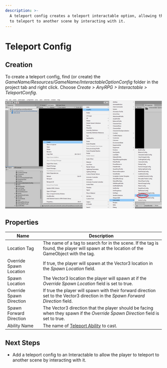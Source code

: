 ```yaml
---
description: >-
  A teleport config creates a teleport interactable option, allowing the player
  to teleport to another scene by interacting with it.
---
```


# Teleport Config

## Creation

To create a teleport config, find (or create) the _GameName/Resources/GameName/InteractableOptionConfig_ folder in the project tab and right click.  Choose _Create > AnyRPG > Interactable > TeleportConfig_.

![](<../../.gitbook/assets/image (9).png>)

## Properties

| Name                     | Description                                                                                                                               |
| ------------------------ | ----------------------------------------------------------------------------------------------------------------------------------------- |
| Location Tag             | The name of a tag to search for in the scene.  If the tag is found, the player will spawn at the location of the GameObject with the tag. |
| Override Spawn Location  | If true, the player will spawn at the Vector3 location in the _Spawn Location_ field.                                                     |
| Spawn Location           | The Vector3 location the player will spawn at if the _Override Spawn Location_ field is set to true.                                      |
| Override Spawn Direction | If true the player will spawn with their forward direction set to the Vector3 direction in the _Spawn Forward Direction_ field.           |
| Spawn Forward Direction  | The Vector3 direction that the player should be facing when they spawn if the _Override Spawn Direction_ field is set to true.            |
| Ability Name             | The name of [Teleport Ability](../abilities/) to cast.                                                                                    |

## Next Steps

* Add a teleport config to an Interactable to allow the player to teleport to another scene by interacting with it.
